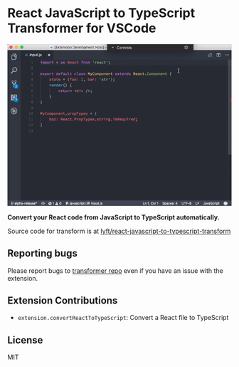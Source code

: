 # React JavaScript to TypeScript Transformer for VSCode

<img src="https://raw.githubusercontent.com/mohsen1/react-javascript-to-typescript-transform-vscode/master/screencapture.gif" />

**Convert your React code from JavaScript to TypeScript automatically.**

Source code for transform is at [lyft/react-javascript-to-typescript-transform](https://github.com/lyft/react-javascript-to-typescript-transform)

## Reporting bugs

Please report bugs to [transformer repo](https://github.com/lyft/react-javascript-to-typescript-transform/issues) even if you have an issue with the extension.

## Extension Contributions

* `extension.convertReactToTypeScript`: Convert a React file to TypeScript

## License
MIT
